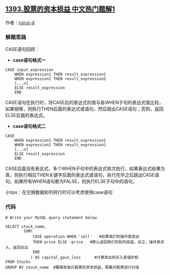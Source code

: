 ## [1393.股票的资本损益 中文热门题解1](https://leetcode.cn/problems/capital-gainloss/solutions/100000/caseyu-ju-by-ruirui-d-10fd)

作者：[ruirui-d](https://leetcode.cn/u/ruirui-d)

### 解题思路
CASE语句回顾：
- **case语句格式一**
```
CASE input_expression
    WHEN expression1 THEN result_expression1
    WHEN expression2 THEN result_expression2
    [...n]
    ELSE result_expression
    END
```
CASE语句在执行时，将CASE后的表达式的值与各WHEN子句的表达式值比较，如果相等，则执行THEN后面的表达式或语句，然后跳出CASE语句；否则，返回ELSE后面的表达式。

- **case语句格式二**
```
CASE
    WHEN expression1 THEN result_expression1
    WHEN expression2 THEN result_expression2
    [...n]
    ELSE result_expression
    END
```
CASE后面没有表达式，多个WHEN子句中的表达式依次执行，如果表达式结果为真，则执行相应THEN关键字后面的表达式或语句，执行完毕之后跳出CASE语句。如果所有WHEN语句都为FALSE，则执行ELSE子句中的语句。

小tips：在交换数据和列转行时可以考虑使用case语句

### 代码

```mysql
# Write your MySQL query statement below

SELECT stock_name,
        SUM(
            CASE operation WHEN 'sell'   #如果我们的操作是卖出
            THEN price ELSE -price   #那么返回我们的到的收益，反之，操作是买入，返回支出
            END                  
           ) AS capital_gain_loss      #计算卖出和买入差值的和
FROM Stocks
GROUP BY stock_name  #要报告每只股票的资本损益，需要对股票进行分组
```
